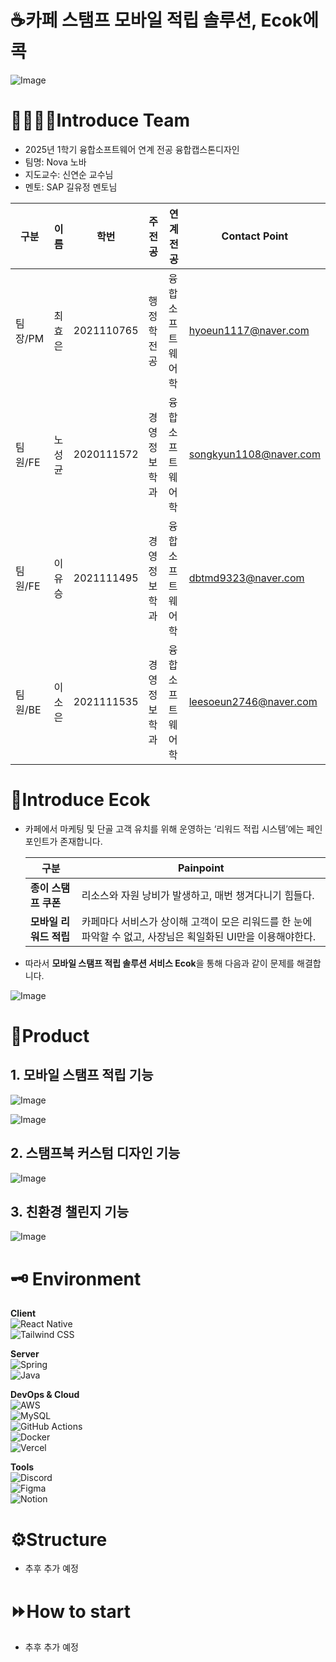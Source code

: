 # ☕카페 스탬프 모바일 적립 솔루션, Ecok에콕
![Image](https://github.com/user-attachments/assets/47d69f06-6742-4f72-98f9-d2ee4286bbbf)

# 👩‍👩‍👧‍👧Introduce Team

- 2025년 1학기 융합소프트웨어 연계 전공 융합캡스톤디자인
- 팀명: Nova 노바
- 지도교수: 신연순 교수님
- 멘토: SAP 길유정 멘토님

| 구분 | 이름 | 학번 | 주전공 | 연계전공 | Contact Point |
| --- | --- | --- | --- | --- | --- |
| 팀장/PM | 최효은 | 2021110765 | 행정학전공 | 융합소프트웨어학 | hyoeun1117@naver.com |
| 팀원/FE | 노성균 | 2020111572 | 경영정보학과 | 융합소프트웨어학 | songkyun1108@naver.com |
| 팀원/FE | 이유승 | 2021111495 | 경영정보학과 | 융합소프트웨어학 | dbtmd9323@naver.com |
| 팀원/BE | 이소은 | 2021111535 | 경영정보학과 | 융합소프트웨어학 | leesoeun2746@naver.com |

# 🦆Introduce Ecok

- 카페에서 마케팅 및 단골 고객 유치를 위해 운영하는 ‘리워드 적립 시스템’에는 페인포인트가 존재합니다.
    
    
    | **구분** | **Painpoint** |
    | --- | --- |
    | **종이 스탬프 쿠폰** | 리소스와 자원 낭비가 발생하고, 매번 챙겨다니기 힘들다. |
    | **모바일 리워드 적립** | 카페마다 서비스가 상이해 고객이 모은 리워드를 한 눈에 파악할 수 없고, 사장님은 획일화된 UI만을 이용해야한다. |

- 따라서 **모바일 스탬프 적립 솔루션 서비스 Ecok**을 통해 다음과 같이 문제를 해결합니다.

![Image](https://github.com/user-attachments/assets/4d292c7e-012a-41d2-a21f-7790cf304242)

# 🐑Product

## 1. 모바일 스탬프 적립 기능

![Image](https://github.com/user-attachments/assets/79d8f765-38fa-4be3-afd8-1a1c5306089e)

![Image](https://github.com/user-attachments/assets/de0a0dc5-9203-45d3-bfa5-0a5f51a14ddd)

## 2. 스탬프북 커스텀 디자인 기능

![Image](https://github.com/user-attachments/assets/77c9aa16-accc-4072-a44d-2564953ac1eb)

## 3. 친환경 챌린지 기능

![Image](https://github.com/user-attachments/assets/3ffdbf62-f875-44e9-b1d0-10cbe386fc73)

# 🗝️ Environment

**Client**  
![React Native](https://github.com/user-attachments/assets/b0b504ea-a78c-418e-a2be-44a5d23cc196)  
![Tailwind CSS](https://github.com/user-attachments/assets/9fa9a60e-04fc-4e83-959f-4fc2257bd6c4)

**Server**  
![Spring](https://github.com/user-attachments/assets/e8504387-ec61-4fa1-8de1-6bc2b8083d65)  
![Java](https://github.com/user-attachments/assets/7416567d-f3a4-4b83-ac3e-5c04561a1c20)

**DevOps & Cloud**  
![AWS](https://github.com/user-attachments/assets/fe8f6fe1-c7d1-403d-839f-e5afd50cbdb7)  
![MySQL](https://github.com/user-attachments/assets/2c505082-ddf8-4dbd-ad28-a8ddb8d662f5)  
![GitHub Actions](https://github.com/user-attachments/assets/55579f06-406f-45bd-bcca-ed74861e27c7)  
![Docker](https://github.com/user-attachments/assets/effada4f-ff90-4def-9b11-a2531a7fb86e)  
![Vercel](https://github.com/user-attachments/assets/a50c3a53-35ac-4d41-be4f-f4accfdbb6e2)

**Tools**  
![Discord](https://github.com/user-attachments/assets/6a934e6f-2455-4fef-9762-4adef1b3fae7)  
![Figma](https://github.com/user-attachments/assets/dc8dbd95-a30e-4838-ae84-57bc946aadb9)  
![Notion](https://github.com/user-attachments/assets/55f5d93d-ce7c-4fb3-bd67-b441974e06cf)

# ⚙️Structure

- 추후 추가 예정

# ⏩How to start

- 추후 추가 예정
